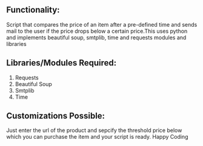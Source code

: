 ## Functionality:
Script that compares the price of an item after a pre-defined time and sends mail to the user if the price drops below a certain price.This uses python and implements beautiful soup, smtplib, time and requests modules and libraries


## Libraries/Modules Required:
1) Requests
2) Beautiful Soup
3) Smtplib
4) Time


## Customizations Possible:
Just enter the url of the product and sepcify the threshold price below which you can purchase the item and your script is ready.
Happy Coding
